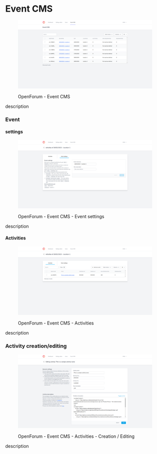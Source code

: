 # Event CMS

<figure><img src="../.gitbook/assets/image (2).png" alt=""><figcaption><p>OpenForum - Event CMS</p></figcaption></figure>

description

### Event

#### settings

<figure><img src="../.gitbook/assets/image.png" alt=""><figcaption><p>OpenForum - Event CMS - Event settings</p></figcaption></figure>

description

#### Activities

<figure><img src="../.gitbook/assets/image (1).png" alt=""><figcaption><p>OpenForum - Event CMS - Activities</p></figcaption></figure>

description

### Activity creation/editing

<figure><img src="../.gitbook/assets/image (3).png" alt=""><figcaption><p>OpenForum - Event CMS - Activities - Creation / Editing</p></figcaption></figure>

description
